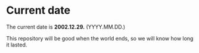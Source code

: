 # Current date

The current date is **2002.12.29.** (YYYY.MM.DD.)

This repository will be good when the world ends, so we will know how long it lasted.